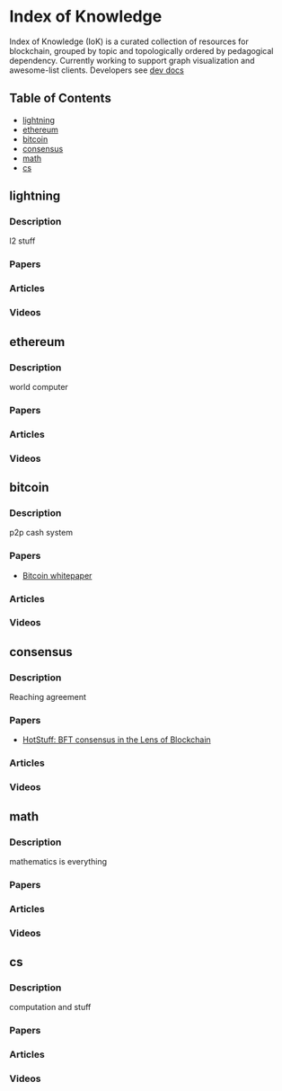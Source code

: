 # Index of Knowledge

Index of Knowledge (IoK) is a curated collection of resources for blockchain, grouped by topic and topologically ordered by pedagogical dependency. Currently working to support graph visualization and awesome-list clients. Developers see [dev docs](./README-dev.md)

## Table of Contents

* [lightning](#lightning)
* [ethereum](#ethereum)
* [bitcoin](#bitcoin)
* [consensus](#consensus)
* [math](#math)
* [cs](#cs)

## lightning

### Description

l2 stuff

### Papers

### Articles

### Videos

## ethereum

### Description

world computer

### Papers

### Articles

### Videos

## bitcoin

### Description

p2p cash system

### Papers

* [Bitcoin whitepaper](https://bitcoin.org/bitcoin.pdf)

### Articles

### Videos

## consensus

### Description

Reaching agreement

### Papers

* [HotStuff: BFT consensus in the Lens of Blockchain](https://arxiv.org/pdf/1803.05069.pdf)

### Articles

### Videos

## math

### Description

mathematics is everything

### Papers

### Articles

### Videos

## cs

### Description

computation and stuff

### Papers

### Articles

### Videos

